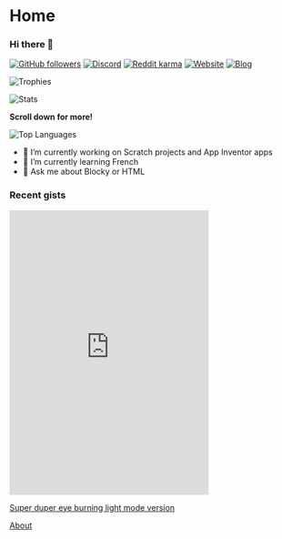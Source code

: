 # Home

### Hi there 👋

[![GitHub followers](https://img.shields.io/github/followers/thecoder876?label=GitHub%20followers&style=flat)](https://github.com/thecoder876 "Visit my GitHub profile to follow")
[![Discord](https://img.shields.io/discord/790654326804316221?label=Discord&logo=Discord&style=flat)](https://discord.gg/axqqTWyezJ "Join my Discord server")
[![Reddit karma](https://img.shields.io/reddit/user-karma/combined/theredditor876?label=Reddit%20karma&logo=reddit)](https://www.reddit.com/user/theredditor876/ "Visit my Reddit profile")
[![Website](https://img.shields.io/badge/Website-thecoder876.github.io-blue)](https://thecoder876.github.io "Visit my website")
[![Blog](https://img.shields.io/badge/Blog-thecoder876.blogspot.com-blue)](https://thecoder876.blogspot.com "Visit my blog")

![Trophies](https://github-profile-trophy.vercel.app/?username=thecoder876&theme=darkhub)

![Stats](https://github-readme-stats.vercel.app/api?username=thecoder876&theme=dark&count_private=true&custom_title=Stats)

**Scroll down for more!**

![Top Languages](https://github-readme-stats.vercel.app/api/top-langs/?username=thecoder876&theme=dark&count_private=true&custom_title=Top%20Languages)

- 🔭 I’m currently working on Scratch projects and App Inventor apps
- 🌱 I’m currently learning French
- 💬 Ask me about Blocky or HTML

### Recent gists

<script src="https://gist.github.com/thecoder876/3f3cae15ebb242cd49672c60300e2467.js"></script>

<script src="https://gist.github.com/thecoder876/b59b8500a0260ad8524663628e58f395.js"></script>

<iframe src="https://discord.com/widget?id=790654326804316221&theme=dark" width="350" height="500" allowtransparency="true" frameborder="0" sandbox="allow-popups allow-popups-to-escape-sandbox allow-same-origin allow-scripts"></iframe>

[Super duper eye burning light mode version](https://discord.com/widget?id=790654326804316221&theme=dark "Eyes, prepare to be burned")

[About](https://thecoder876.github.io/About "Visit the About page")
